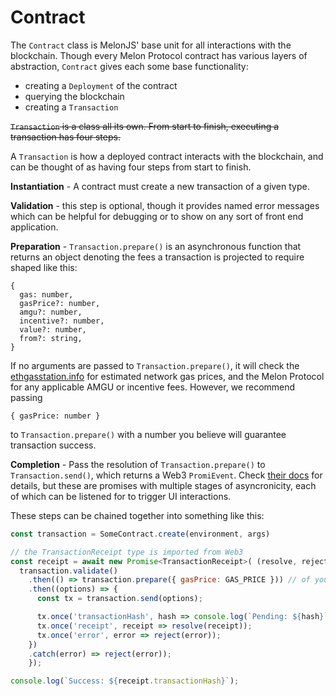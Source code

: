 # Contract

The `Contract` class is MelonJS' base unit for all interactions with the blockchain. Though every Melon Protocol contract has various layers of abstraction, `Contract` gives each some base functionality:

* creating a `Deployment` of the contract
* querying the blockchain
* creating a `Transaction`

~~`Transaction` is a class all its own. From start to finish, executing a transaction has four steps.~~

A `Transaction` is how a deployed contract interacts with the blockchain, and can be thought of as having four steps from start to finish. 

**Instantiation** - A contract must create a new transaction of a given type.

**Validation** - this step is optional, though it provides named error messages which can be helpful for debugging or to show on any sort of front end application.

**Preparation** - `Transaction.prepare()` is an asynchronous function that returns an object denoting the fees a transaction is projected to require shaped like this:

```text
{
  gas: number,
  gasPrice?: number,
  amgu?: number,
  incentive?: number,
  value?: number,
  from?: string,
}
```

If no arguments are passed to `Transaction.prepare()`, it will check the [ethgasstation.info](https://ethgasstation.info/) for estimated network gas prices, and the Melon Protocol for any applicable AMGU or incentive fees. However, we recommend passing

```text
{ gasPrice: number }
```

to `Transaction.prepare()` with a number you believe will guarantee transaction success.

**Completion** - Pass the resolution of `Transaction.prepare()` to `Transaction.send()`, which returns a Web3 `PromiEvent`. Check [their docs](https://web3js.readthedocs.io/en/v1.2.6/callbacks-promises-events.html) for details, but these are promises with multiple stages of asyncronicity, each of which can be listened for to trigger UI interactions.

These steps can be chained together into something like this:

```javascript
const transaction = SomeContract.create(environment, args)

// the TransactionReceipt type is imported from Web3
const receipt = await new Promise<TransactionReceipt>( (resolve, reject) => {
  transaction.validate()
    .then(() => transaction.prepare({ gasPrice: GAS_PRICE })) // of your choosing, or omit this
    .then((options) => {
      const tx = transaction.send(options);

      tx.once('transactionHash', hash => console.log(`Pending: ${hash}`));
      tx.once('receipt', receipt => resolve(receipt));
      tx.once('error', error => reject(error));
    })
    .catch(error) => reject(error));
    });

console.log(`Success: ${receipt.transactionHash}`);
```

